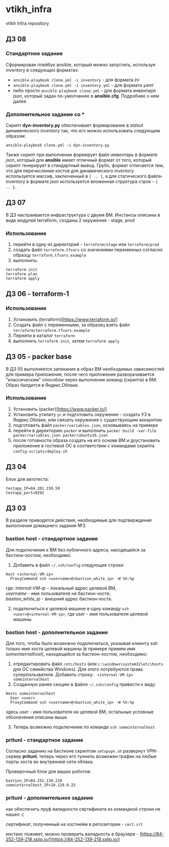 # vtikh_infra
vtikh Infra repository

## ДЗ 08

### Стандартное задание
Сформирован плейбук ansible, который можно запустить, используя inventory в следующих форматах:

- `ansible-playbook clone.yml -i inventory` - для формата *ini*
- `ansible-playbook clone.yml -i inventory.yml` - для формата *yaml*
- либо просто `ansible-playbook clone.yml` - для формата инвентаря *json*, который задан по-умолчанию в **ansible.cfg**. Подробнее о нем далее.

### Дополнительное задание со \*

Скрипт **dyn-inventory.py** обеспечивает формирование в *stdout* динамического *inventory* так, что его можно использовать следующим образом:

`ansible-playbook clone.yml -i dyn-inventory.py`

Также скрипт при выполнении формирует файл-инвентарь в формате *json*, который для **ansible** имеет отличный формат от того, который скрипт генерирует в стандартный вывод. Грубо, формат отличается тем, что  для перечисления хостов для динамического inventory используется массив, заключенный в `[ .. ]`, а для статического файла-inventory в формате *json* используется вложенная структура строк - `{ .. }`.

## ДЗ 07

В ДЗ настраивается инфраструктура с двумя ВМ. Инстансы описаны в виде модулей terraform, созданы 2 окружения - stage, prod

### Использование

1. перейти в одну из директорий - `terraform/stage` или `terraform/prod`
2. создать файл `terraform.tfvars` со значениями переменных согласно образцу `terraform.tfvars.example`
3. выполнить:

```
terraform init
terraform plan
terraform apply
```

## ДЗ 06 - terraform-1

### Использование

1. Установить (terraform)[https://www.terraform.io/]
2. Создать файл с переменными, за образец взять файл `terraform/terraform.tfvars.example`
3. Перейти в каталог `terraform`
4. выполнить `terraform init`, затем `terraform apply`

## ДЗ 05 - packer base

В ДЗ 05 выполняется запекание в образ ВМ необходимых зависимостей для примера приложения, после чего приложение разворачивается "классическим" способом через выполнение команд (скрипта) в ВМ. Образ билдится в Яндекс.Облаке.

### Использование

1. Установить (packer)[https://www.packer.io/]
1. Установить утилиту `yc` и подготовить окружение - создать УЗ в Яндекс.Облаке, или связать окружение с существующим аккаунтом
1. подготовить файл `packer/variables.json`, основываясь на примере
2. перейти в директорию `packer` и выполнить `packer build -var-file packer/variables.json packer/ubuntu16.json`
3. после готовности образа создать на его основе ВМ и доустановить приложение в гостевой ОС в соответствии с командами скрипта `config-scripts/deploy.sh`

## ДЗ 04

Блок для автотеста:
```
testapp_IP=84.201.159.59
testapp_port=9292
```

## ДЗ 03

В разделе приводятся действия, необходимые для подтверждения выполнения домашнего задания №3.

### bastion host - стандартное задание

Для подключения к ВМ без публичного адреса, находящейся за бастион-хостом, необходимо:

1. Добавить в файл `~/.ssh/config` следующие строки:
```
Host <internal-VM-ip>
  ProxyCommand ssh <username>@<bastion_white_ip> -W %h:%p
```
где:
*internal-VM-ip* - локальный адрес целевой ВМ,  
*username* - имя пользователя на бастион-хосте,  
*bastion_white_ip* - внешний адрес бастион-хоста.

2. подключиться к целевой машине в одну команду `ssh <user>@<internal-VM-ip>`,
где *user* - имя пользователя целевой машины.

### bastion host - дополнительное задание

Для того, чтобы было возможно подключаться, указывая клиенту ssh только имя хоста целевой машины (в примере примем имя *someinternalhost*), находящейся за бастион-хостом, необходимо:

1. отредактировать файл `/etc/hosts` (или `c:\windows\system32\etc\hosts` для ОС семейства Windows). Для этого потребуются права суперпользвателя. Добавить строку:
``` <internal-VM-ip> someinternalhost```
2.  Созданную ранее секцию в файле `~/.ssh/config` привести к виду:
```
Hosts someinternalhost
  User <user>
  ProxyCommand ssh <username>@<bastion_white_ip> -W %h:%p
```
здесь *user* - имя пользователя на целевой ВМ, остальные условные обозначения описаны выше.

3. Теперь возможно подключение по команде `ssh someinternalhost`

### pritunl - стандартное задание

Согласно заданию на бастионе скриптом `setupvpn.sh` развернут VPN-сервер **pritunl**; теперь через его туннель возможен трафик на любые порты хоста во внутренней сети облака. 

Проверочный блок для ваших роботов:
```
bastion_IP=84.252.139.218
someinternalhost_IP=10.129.0.25
```

### pritunl - дополнительное задание

как обеспечить пруф валидности сертификата из командной строки не нашел :(

сертификат, полученный на хостнейм в репозитории - `cert.crt`

инстанс поживет, можно проверить валидность в браузере - [https://84-252-139-218.sslip.io/](https://84-252-139-218.sslip.io/)

